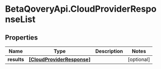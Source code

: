 # BetaQoveryApi.CloudProviderResponseList

## Properties

Name | Type | Description | Notes
------------ | ------------- | ------------- | -------------
**results** | [**[CloudProviderResponse]**](CloudProviderResponse.md) |  | [optional] 


